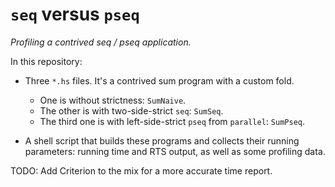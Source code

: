 `seq` versus `pseq`
===================

*Profiling a contrived seq / pseq application.*

In this repository:

* Three `*.hs` files. It's a contrived sum program with a custom fold.
    * One is without strictness: `SumNaive`.
    * The other is with two-side-strict `seq`: `SumSeq`.
    * The third one is with left-side-strict `pseq` from `parallel`: `SumPseq`.

* A shell script that builds these programs and collects their running parameters: running time
  and RTS output, as well as some profiling data.

TODO: Add Criterion to the mix for a more accurate time report.
